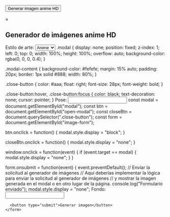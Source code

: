 <button id="open-modal">Generar imagen anime HD</button>

<div id="modal" class="modal">
  <div class="modal-content">
    <span class="close-button">&times;</span>
    <h2>Generador de imágenes anime HD</h2>
    <form id="image-form">
      <label for="art-style">Estilo de arte:</label>
      <select id="art-style">
        <option value="anime">Anime</option>
        <option value="manga">Manga</option>
      </select>
.modal {
  display: none;
  position: fixed;
  z-index: 1;
  left: 0;
  top: 0;
  width: 100%;
  height: 100%;
  overflow: auto;
  background-color: rgba(0, 0, 0, 0.4);
}

.modal-content {
  background-color: #fefefe;
  margin: 15% auto;
  padding: 20px;
  border: 1px solid #888;
  width: 80%;
}

.close-button {
  color: #aaa;
  float: right;
  font-size: 28px;
  font-weight: bold;
}

.close-button:hover,
.close-button:focus {
  color: black;
  text-decoration: none;
  cursor: pointer;
}
      <label for="pose">Pose:</label>
      <input type="text" id="pose">
const modal = document.getElementById("modal");
const btn = document.getElementById("open-modal");
const closeBtn = document.querySelector(".close-button");
const form = document.getElementById("image-form");

btn.onclick = function() {
  modal.style.display = "block";
}

closeBtn.onclick = function() {
  modal.style.display = "none";
}

window.onclick = function(event) {
  if (event.target == modal) {
    modal.style.display = "none";
  }
}

form.onsubmit = function(event) {
  event.preventDefault();
  // Enviar la solicitud al generador de imágenes
  // Aquí deberías implementar la lógica para enviar la solicitud al generador de imágenes
  // y mostrar la imagen generada en el modal o en otro lugar de la página.
  console.log("Formulario enviado");
  modal.style.display = "none";
      <label for="background">Fondo:</label>
      <input type="text" id="background">

      <button type="submit">Generar imagen</button>
    </form>
  </div>
</div>
<!---
Mysterius-creadorbot/Mysterius-creadorbot is a ✨ special ✨ repository because its `README.md` (this file) appears on your GitHub profile.
You can click the Preview link to take a look at your changes.
--->
